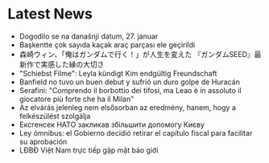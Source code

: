 # Latest News
-  Dogodilo se na današnji datum, 27. januar
-  Başkentte çok sayıda kaçak araç parçası ele geçirildi
-  森崎ウィン、「俺はガンダムで行く！」が人生を変えた 『ガンダムSEED』最新作で実感した縁の大切さ
-  "Schiebst Filme": Leyla kündigt Kim endgültig Freundschaft
-  Banfield no tuvo un buen debut y sufrió un duro golpe de Huracán
-  Serafini: "Comprendo il borbottio dei tifosi, ma Leao è in assoluto il giocatore più forte che ha il Milan"
-  Az elvárás jelenleg nem elsősorban az eredmény, hanem, hogy a felkészülést szolgálja
-  Ексгенсек НАТО закликав збільшити допомогу Києву
-  Ley ómnibus: el Gobierno decidió retirar el capítulo fiscal para facilitar su aprobación
-  LĐBĐ Việt Nam trực tiếp gặp mặt báo giới
